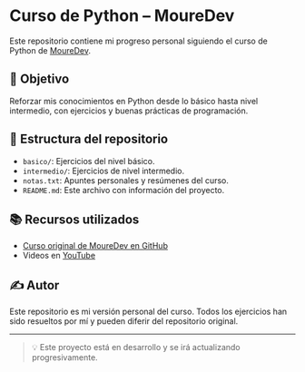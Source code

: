 # Curso de Python – MoureDev

Este repositorio contiene mi progreso personal siguiendo el curso de Python de [MoureDev](https://github.com/mouredev/Hello-Python).

## 📌 Objetivo

Reforzar mis conocimientos en Python desde lo básico hasta nivel intermedio, con ejercicios y buenas prácticas de programación.

## 🔧 Estructura del repositorio

- `basico/`: Ejercicios del nivel básico.
- `intermedio/`: Ejercicios de nivel intermedio.
- `notas.txt`: Apuntes personales y resúmenes del curso.
- `README.md`: Este archivo con información del proyecto.

## 📚 Recursos utilizados

- [Curso original de MoureDev en GitHub](https://github.com/mouredev/Hello-Python)
- Videos en [YouTube](https://www.youtube.com/@mouredev)

## ✍️ Autor

Este repositorio es mi versión personal del curso. Todos los ejercicios han sido resueltos por mí y pueden diferir del repositorio original.

---

> 💡 Este proyecto está en desarrollo y se irá actualizando progresivamente.
